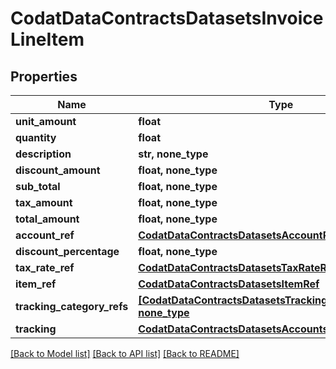 # CodatDataContractsDatasetsInvoiceLineItem


## Properties
Name | Type | Description | Notes
------------ | ------------- | ------------- | -------------
**unit_amount** | **float** |  | 
**quantity** | **float** |  | 
**description** | **str, none_type** |  | [optional] 
**discount_amount** | **float, none_type** |  | [optional] 
**sub_total** | **float, none_type** |  | [optional] 
**tax_amount** | **float, none_type** |  | [optional] 
**total_amount** | **float, none_type** |  | [optional] 
**account_ref** | [**CodatDataContractsDatasetsAccountRef**](CodatDataContractsDatasetsAccountRef.md) |  | [optional] 
**discount_percentage** | **float, none_type** |  | [optional] 
**tax_rate_ref** | [**CodatDataContractsDatasetsTaxRateRef**](CodatDataContractsDatasetsTaxRateRef.md) |  | [optional] 
**item_ref** | [**CodatDataContractsDatasetsItemRef**](CodatDataContractsDatasetsItemRef.md) |  | [optional] 
**tracking_category_refs** | [**[CodatDataContractsDatasetsTrackingCategoryRef], none_type**](CodatDataContractsDatasetsTrackingCategoryRef.md) |  | [optional] 
**tracking** | [**CodatDataContractsDatasetsAccountsReceivableTracking**](CodatDataContractsDatasetsAccountsReceivableTracking.md) |  | [optional] 

[[Back to Model list]](../README.md#documentation-for-models) [[Back to API list]](../README.md#documentation-for-api-endpoints) [[Back to README]](../README.md)


